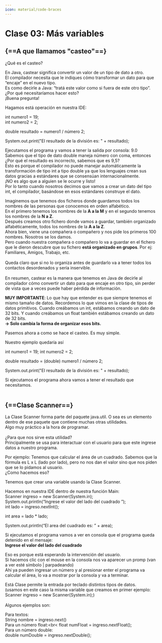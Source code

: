 ```yaml
---
icon: material/code-braces
---
```


# Clase 03: Más variables

## {==A que llamamos "casteo"==} 
¿Qué es el casteo?

En Java, castear significa convertir un valor de un tipo de dato a otro. <br>
El compilador necesita que le indiques cómo transformar un dato para que “encaje” en el nuevo tipo.<br>
Es como decirle a Java: “tratá este valor como si fuera de este otro tipo”. <br>
¿Por qué necesitaríamos hacer esto? <br>
¡Buena pregunta!

Hagamos está operación en nuestra IDE:

int numero1 = 19; <br>
int numero2 = 2;

double resultado = numero1 / número 2;

System.out.print("El resultado de la división es: " + resultado);

Ejecutamos el programa y vamos a tener la salida por consola: 9.0 <br>
Sabemos que el tipo de dato double maneja número con coma, entonces ¿Por qué el resultado es incorrecto, 
sabemos que es 9,5? <br>
Esto es porque el compilador no puede manejar automáticamente la transformación de tipo int a tipo double ya que 
los lenguajes crean sus datos gracias a estándares que se consensúan internacionalmente. <br>
¡NO es algo que a alguien se le ocurre y listo! <br>
Por lo tanto cuando nosotros decimos que vamos a crear un dato del tipo int, el compilador, 
basándose en esos estándares construye el dato.

Imaginemos que tenemos dos ficheros donde guardamos todos los nombres de las personas que conocemos en orden 
alfabético. <br>
En el primero tenemos los nombres de la **A a la M** y en el segundo tenemos los nombres de la **N a Z**. <br>
Después creamos otro fichero donde vamos a guardar, también organizado alfabéticamente, todos los nombres de 
la **A a la Z**. <br>
Ahora bien, viene una compañera o compañero y nos pide los primeros 100 nombres.
Nosotros se los damos. <br>
Pero cuando nuestra compañera o compañero lo va a guardar en el fichero que le dieron descubre que su fichero 
**está organizado en grupos**. Por ej: Familiares, Amigos, Trabajo, etc. <br><br>
Queda claro que si no lo organiza antes de guardarlo va a tener todos los contactos desordenados y sería inservible.
<br><br>
En resumen, castear es la manera que tenemos en Java de decirle al compilador cómo convertir un dato para 
que encaje en otro tipo, sin perder de vista que a veces puede haber pérdida de información.


**MUY IMPORTANTE**: Lo que hay que entender es que siempre tenemos el mismo tamaño de datos.
Recordemos lo que vimos en la clase de tipos de datos primitivos.
Cuando creábamos un int, estábamos creando un dato de 32 bits. Y cuando creábamos un float también estábamos 
creando un dato de 32 bits. <br>
**→ Solo cambia la forma de organizar esos bits.**

Pasemos ahora a como se hace el casteo. Es muy simple.


Nuestro ejemplo quedaría así

int numero1 = 19;
int numero2 = 2;

double resultado = (double) numero1 / número 2;

System.out.print("El resultado de la división es: " + resultado);

Si ejecutamos el programa ahora vamos a tener el resultado que necesitamos.
<br>
<br>
## {==Clase Scanner==} 

La Clase Scanner forma parte del paquete java.util. O sea es un elemento dentro de ese paquete que contiene 
muchas otras utilidades. <br>
Algo muy práctico a la hora de programar.
<br><br>
¿Para que nos sirve esta utilidad? <br>
Principalmente se usa para interactuar con el usuario para que este ingrese datos a nuestro programa.

Por ejemplo: Tenemos que calcular el área de un cuadrado. Sabemos que la fórmula es L x L (lado por lado), 
pero no nos dan el valor sino que nos piden que se lo pidamos al usuario.
<br>¿Como hacemos eso?

Tenemos que crear una variable usando la Clase Scanner.

Hacemos en nuestra IDE dentro de nuestra función Main:<br>
Scanner ingreso = new Scanner(System.in);<br>
System.out.println(“Ingrese el valor del lado del cuadrado ”);<br> 
int lado = ingreso.nextInt();

int area = lado * lado;

System.out.println(“El area del cuadrado es: ” +  area);

Si ejecutamos el programa vamos a ver en consola que el programa queda detenido en el mensaje: <br>
**Ingrese el valor del lado del cuadrado** 

Eso es porque está esperando la intervención del usuario. <br>
Si hacemos clic con el mouse en la consola nos va aparecer un promp (van a  ver esté símbolo | parpadeando) <br>
Ahí ya pueden ingresar un número y al presionar enter el programa va calcular el área, lo va a mostrar por la consola y va a terminar.

Está Clase permite la entrada por teclado distintos tipos de datos. <br>
(usamos en este caso la misma variable que creamos en primer ejemplo: 
Scanner ingreso = new Scanner(System.in);) <br><br>
Algunos ejemplos son:

Para textos: <br>
String nombre = ingreso.next()<br>
Para un número float:<br<
float numFloat = ingreso.nextFloat();<br>
Para un número double:<br>
double numDouble = ingreso.nextDouble();<br>
